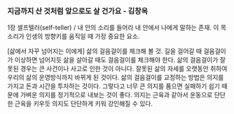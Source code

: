 ### 지금까지 산 것처럼 앞으로도 살 건가요 - 김창옥

1장 셀프텔러(self-teller) / 내 안의 소리를 들어라
 내 안에서 나에게 말하는 존재. 이 목소리가 인생의 방향키를 움직일 때 가장 중요한 요소.
 
[삶에서 자꾸 넘어지는 이에게]
 삶의 걸음걸이를 체크해 볼 것. 길을 걸어갈 때 걸음걸이가 이상하면 넘어지듯 삶을 살아갈 때도 걸음걸이를 체크해야 한다.
 삶의 걸음걸이가 잘못된 경우는 큰 사건이나 사고로 인한 것이 아니다. 잘못된 삶의 자세를 오랫동안 취하여 우리의 삶의 운영방식까지 바뀌게 된 것이다.
 삶의 걸음걸이를 교정하는 방법은 의지를 가지고 돈과 시간을 투자하는 것이다.
 그렇다고 너무 큰 의지를 품으면 실패하기 쉽기 때문에 가벼운 의지를 정기적으로 내보는 것이 좋다.
 의지는 근육과 같아서 운동으로 단단한 근육을 키우듯 의지도 단단하게 키워 강인해질 수 있다. 
